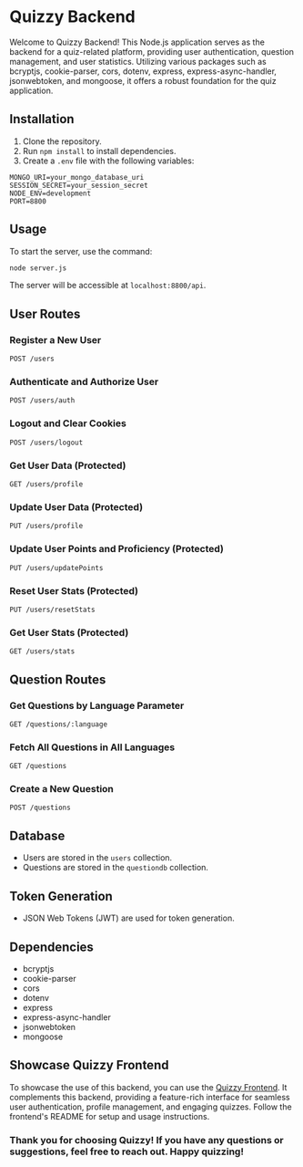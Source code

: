 # Quizzy Backend

Welcome to Quizzy Backend! This Node.js application serves as the backend for a quiz-related platform, providing user authentication, question management, and user statistics. Utilizing various packages such as bcryptjs, cookie-parser, cors, dotenv, express, express-async-handler, jsonwebtoken, and mongoose, it offers a robust foundation for the quiz application.

## Installation

1. Clone the repository.
2. Run `npm install` to install dependencies.
3. Create a `.env` file with the following variables:

```env
MONGO_URI=your_mongo_database_uri
SESSION_SECRET=your_session_secret
NODE_ENV=development
PORT=8800
```

## Usage

To start the server, use the command:

```bash
node server.js
```

The server will be accessible at `localhost:8800/api`.

## User Routes

### Register a New User

```http
POST /users
```

### Authenticate and Authorize User

```http
POST /users/auth
```

### Logout and Clear Cookies

```http
POST /users/logout
```

### Get User Data (Protected)

```http
GET /users/profile
```

### Update User Data (Protected)

```http
PUT /users/profile
```

### Update User Points and Proficiency (Protected)

```http
PUT /users/updatePoints
```

### Reset User Stats (Protected)

```http
PUT /users/resetStats
```

### Get User Stats (Protected)

```http
GET /users/stats
```

## Question Routes

### Get Questions by Language Parameter

```http
GET /questions/:language
```

### Fetch All Questions in All Languages

```http
GET /questions
```

### Create a New Question

```http
POST /questions
```

## Database

- Users are stored in the `users` collection.
- Questions are stored in the `questiondb` collection.

## Token Generation

- JSON Web Tokens (JWT) are used for token generation.

## Dependencies

- bcryptjs
- cookie-parser
- cors
- dotenv
- express
- express-async-handler
- jsonwebtoken
- mongoose

## Showcase Quizzy Frontend

To showcase the use of this backend, you can use the [Quizzy Frontend](https://github.com/Shubhankar-12/quizzy-frontend). It complements this backend, providing a feature-rich interface for seamless user authentication, profile management, and engaging quizzes. Follow the frontend's README for setup and usage instructions.

### Thank you for choosing Quizzy! If you have any questions or suggestions, feel free to reach out. Happy quizzing!
